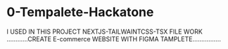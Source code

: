 # 0-Tempalete-Hackatone
I USED IN THIS PROJECT NEXTJS-TAILWAINTCSS-TSX FILE WORK ............CREATE E-commerce WEBSITE WITH FIGMA TAMPLETE................
